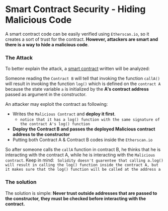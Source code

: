 # Smart Contract Security - Hiding Malicious Code

A smart contract code can be easily verified using `Etherscan.io`, so it creates a sort of trust for the contract. **However, attackers are smart and there is a way to hide a malicious code**.

### The Attack

To better explain the attack, a [smart contract](./logMe-attack.sol) written will be analyzed:

Someone reading the `Contract B` will tell that invoking the function `callA()` will result in invoking the function `log()` which is defined on the `contract A` because the state variable `a` is initialized by the **A's contract address** passed as argument in the constructor.

An attacker may exploit the contract as following:

- Writes the `Malicious Contract` and **deploy it first**.
  - `notice that it has a log() function with the same signature of the contract A's log() function`
- **Deploy the Contract B and passes the deployed Malicious contract address to the constructor**
- Putting both Contract A & Contract B codes inside the `Etherscan.io`

So after someone calls the `callA` function in contract B, he thinks that he is interacting with the contract A, while he is interacting with the `Malicious contract`. Keep in mind: 
` Solidity doesn't guarentee that calling a.log() will result in calling the log() function inside the contract A, but it makes sure that the log() function will be called at the address a`

### The solution

The solution is simple: **Never trust outside addresses that are passed to the constructor, they must be checked before interacting with the contract.**